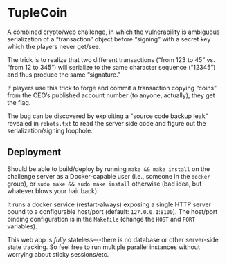 # TupleCoin

A combined crypto/web challenge, in which the vulnerability is ambiguous serialization of a “transaction” object before “signing” with a secret key which the players never get/see.

The trick is to realize that two different transactions (“from 123 to 45” vs. “from 12 to 345”) will serialize to the same character sequence (“12345”) and thus produce the same “signature.”

If players use this trick to forge and commit a transaction copying “coins” from the CEO’s published account number (to anyone, actually), they get the flag.

The bug can be discovered by exploiting a "source code backup leak" revealed in `robots.txt` to read the server side code and figure out the serialization/signing loophole.


## Deployment

Should be able to build/deploy by running `make && make install` on the challenge server as a Docker-capable user (i.e., someone in the `docker` group), or `sudo make && sudo make install` otherwise (bad idea, but whatever blows your hair back).

It runs a docker service (restart-always) exposing a single HTTP server bound to a configurable host/port (default: `127.0.0.1`:`8100`).
The host/port binding configuration is in the `Makefile` (change the `HOST` and `PORT` variables).

This web app is _fully_ stateless---there is no database or other server-side state tracking.  So feel free to run multiple parallel instances without worrying about sticky sessions/etc.

